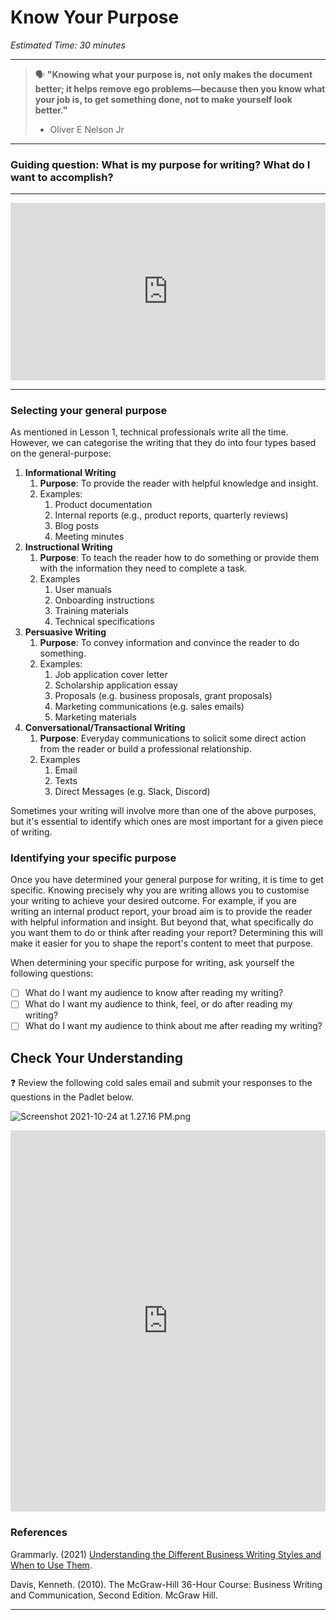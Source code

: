 # Know Your Purpose

*Estimated Time: 30 minutes*

---

> 🗣 **"Knowing what your purpose is, not only makes the document better; it helps remove ego problems—because then you know what your job is, to get something done, not to make yourself look better."**
>
> - Oliver E Nelson Jr

---

### **Guiding question:** What **is my purpose for writing? What do I want to accomplish?**

---

<div style="position: relative; padding-bottom: 56.25%; height: 0;"><iframe src="https://www.youtube.com/embed/_52pATmhcxk" title="YouTube video player" frameborder="0" allow="accelerometer; autoplay; clipboard-write; encrypted-media; gyroscope; picture-in-picture" allowfullscreen style="position: absolute; top: 0; left: 0; width: 100%; height: 100%;"></iframe></div>

---

### Selecting your general purpose

As mentioned in Lesson 1, technical professionals write all the time. However, we can categorise the writing that they do into four types based on the general-purpose: 

1. **Informational Writing**
    1. **Purpose**: To provide the reader with helpful knowledge and insight.
    2. Examples:
        1. Product documentation
        2. Internal reports (e.g., product reports, quarterly reviews)
        3. Blog posts
        4. Meeting minutes
2. **Instructional Writing**
    1. **Purpose**: To teach the reader how to do something or provide them with the information they need to complete a task.
    2. Examples
        1. User manuals
        2. Onboarding instructions
        3. Training materials
        4. Technical specifications
3. **Persuasive Writing**
    1. **Purpose**: To convey information and convince the reader to do something.
    2. Examples:
        1. Job application cover letter
        2. Scholarship application essay
        3. Proposals (e.g. business proposals, grant proposals)
        4. Marketing communications (e.g. sales emails)
        5. Marketing materials
4. **Conversational/Transactional Writing**
    1. **Purpose**: Everyday communications to solicit some direct action from the reader or build a professional relationship.
    2. Examples
        1. Email
        2. Texts
        3. Direct Messages (e.g. Slack, Discord)

Sometimes your writing will involve more than one of the above purposes, but it's essential to identify which ones are most important for a given piece of writing. 

### Identifying your specific purpose

Once you have determined your general purpose for writing, it is time to get specific. Knowing precisely why you are writing allows you to customise your writing to achieve your desired outcome. For example, if you are writing an internal product report, your broad aim is to provide the reader with helpful information and insight. But beyond that, what specifically do you want them to do or think after reading your report? Determining this will make it easier for you to shape the report's content to meet that purpose.

When determining your specific purpose for writing, ask yourself the following questions:

- [ ]  What do I want my audience to know after reading my writing?
- [ ]  What do I want my audience to think, feel, or do after reading my writing?
- [ ]  What do I want my audience to think about me after reading my writing?

## Check Your Understanding

<aside>


❓ Review the following cold sales email and submit your responses to the questions in the Padlet below.

</aside>

![Screenshot 2021-10-24 at 1.27.16 PM.png](/communicating-for-success/planning-structuring/know-your-purpose/screenshot-2021-10-24-at-1.27.16-pm.png)

<div style="border:1px solid rgba(0,0,0,0.1);border-radius:2px;box-sizing:border-box;overflow:hidden;position:relative;width:100%;background:#F4F4F4"><iframe src="https://padlet.com/embed/576yd0cokfyv767y" frameborder="0" allow="camera;microphone;geolocation" style="width:100%;height:608px;display:block;padding:0;margin:0"></iframe></div>

### References

Grammarly. (2021) [Understanding the Different Business Writing Styles and When to Use Them](https://www.grammarly.com/business/learn/business-writing-style/). 

Davis, Kenneth. (2010). The McGraw-Hill 36-Hour Course: Business Writing and Communication, Second Edition. McGraw Hill.

---
